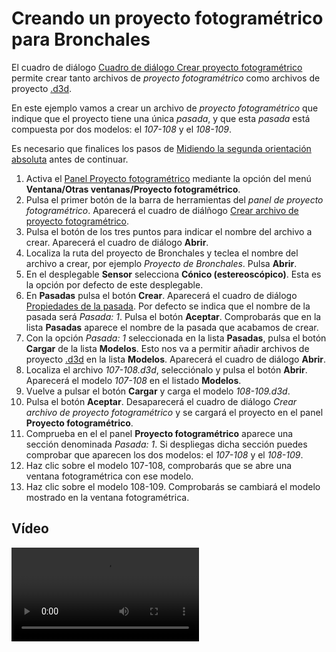# Creando un proyecto fotogramétrico para Bronchales

El cuadro de diálogo [Cuadro de diálogo Crear proyecto fotogramétrico](/digi3d-net/primeros-pasos/comenzando-a-utilizar-digi3d.net/comenzando-con-la-ventana-fotogrametrica/sensor-camara-conica/proyectos-de-proyecto-fotogrametrico/CuadroDeDialogoCrearProyectoFotogrametrico.md) permite crear tanto archivos de _proyecto fotogramétrico_ como archivos de proyecto [.d3d](creando-proyecto-fotogrametrico-bronchales.md).

En este ejemplo vamos a crear un archivo de _proyecto fotogramétrico_ que indique que el proyecto tiene una única _pasada_, y que esta _pasada_ está compuesta por dos modelos: el _107-108_ y el _108-109_.

Es necesario que finalices los pasos de [Midiendo la segunda orientación absoluta](/digi3d-net/primeros-pasos/comenzando-a-utilizar-digi3d.net/comenzando-con-la-ventana-fotogrametrica/sensor-camara-conica/orientacion-de-modelos-fotogrametricos/orientacion-absoluta/midiendo-segunda-orientacion-absoluta.md) antes de continuar.

1. Activa el [Panel Proyecto fotogramétrico](/digi3d-net/referencia/paneles/proyecto-fotogrametrico.md) mediante la opción del menú **Ventana/Otras ventanas/Proyecto fotogramétrico**.
2. Pulsa el primer botón de la barra de herramientas del _panel de proyecto fotogramétrico_. Aparecerá el cuadro de diálñogo [Crear archivo de proyecto fotogramétrico](/digi3d-net/referencia/cuadros-de-dialogo/crear-proyecto-fotogrametrico.md).
3. Pulsa el botón de los tres puntos para indicar el nombre del archivo a crear. Aparecerá el cuadro de diálogo **Abrir**.
4. Localiza la ruta del proyecto de Bronchales y teclea el nombre del archivo a crear, por ejemplo _Proyecto de Bronchales_. Pulsa **Abrir**.
5. En el desplegable **Sensor** selecciona **Cónico \(estereoscópico\)**. Esta es la opción por defecto de este desplegable.
6. En **Pasadas** pulsa el botón **Crear**. Aparecerá el cuadro de diálogo [Propiedades de la pasada](/digi3d-net/referencia/cuadros-de-dialogo/propiedades-de-la-pasada.md). Por defecto se indica que el nombre de la pasada será _Pasada: 1_. Pulsa el botón **Aceptar**. Comprobarás que en la lista **Pasadas** aparece el nombre de la pasada que acabamos de crear.
7. Con la opción _Pasada: 1_ seleccionada en la lista **Pasadas**, pulsa el botón **Cargar** de la lista **Modelos**. Esto nos va a permitir añadir archivos de proyecto [.d3d](creando-proyecto-fotogrametrico-bronchales.md) en la lista **Modelos**. Aparecerá el cuadro de diálogo **Abrir**.
8. Localiza el archivo _107-108.d3d_, selecciónalo y pulsa el botón **Abrir**. Aparecerá el modelo _107-108_ en el listado **Modelos**.
9. Vuelve a pulsar el botón **Cargar** y carga el modelo _108-109.d3d_.
10. Pulsa el botón **Aceptar**. Desaparecerá el cuadro de diálogo _Crear archivo de proyecto fotogramétrico_ y se cargará el proyecto en el panel **Proyecto fotogramétrico**.
11. Comprueba en el el panel **Proyecto fotogramétrico** aparece una sección denominada _Pasada: 1_. Si despliegas dicha sección puedes comprobar que aparecen los dos modelos: el _107-108_ y el _108-109_.
12. Haz clic sobre el modelo 107-108, comprobarás que se abre una ventana fotogramétrica con ese modelo.
13. Haz clic sobre el modelo 108-109. Comprobarás se cambiará el modelo mostrado en la ventana fotogramétrica.

## Vídeo

<video controls><source src="https://digi21.blob.core.windows.net/videos-ayuda/Creando%20el%20archivo%20de%20cambio%20rapido%20de%20modelos%20de%20Bronchales.mp4" caption="" type="video/mp4"></video>

